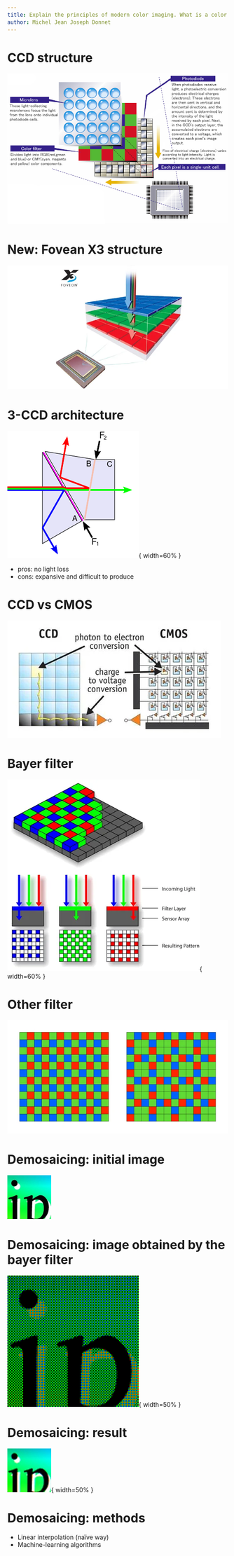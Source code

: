 ```yaml
---
title: Explain the principles of modern color imaging. What is a color filter array? What is the demosaicing?
author: Michel Jean Joseph Donnet
---
```


# CCD structure

![source: av.jpn.support.panasonic.com](./images/ccd_struct.png)

# New: Fovean X3 structure

![source: ymcinema.com](./images/foveon.png)

# 3-CCD architecture

![source: wikipedia](./images/3ccd.png){ width=60% }

- pros: no light loss
- cons: expansive and difficult to produce

# CCD vs CMOS

![source: scienceshot.com](./images/CMOS-CCD.png)

# Bayer filter

![source: wikipedia](./images/bayer_filter.png){ width=60% }

# Other filter

![source: pixelcraft.photo.blog](./images/xtransfilter.png)

# Demosaicing: initial image

![source: wikipedia](./images/demosaicing_init.png)

# Demosaicing: image obtained by the bayer filter

![source: wikipedia](./images/demosaicing_1.png){ width=50% }

# Demosaicing: result

![source: wikipedia](./images/demosaicing_2.png){ width=50% }

# Demosaicing: methods

- Linear interpolation (naïve way)
- Machine-learning algorithms
